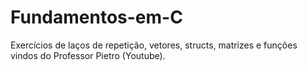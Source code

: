 # Fundamentos-em-C
Exercícios de laços de repetição, vetores, structs, matrizes e funções vindos do Professor Pietro (Youtube).
